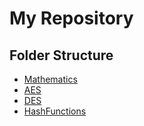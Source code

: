 # My Repository

## Folder Structure

- [Mathematics](Mathematics/)
- [AES](AES/)
- [DES](DES/)
- [HashFunctions](HashFunctions/)